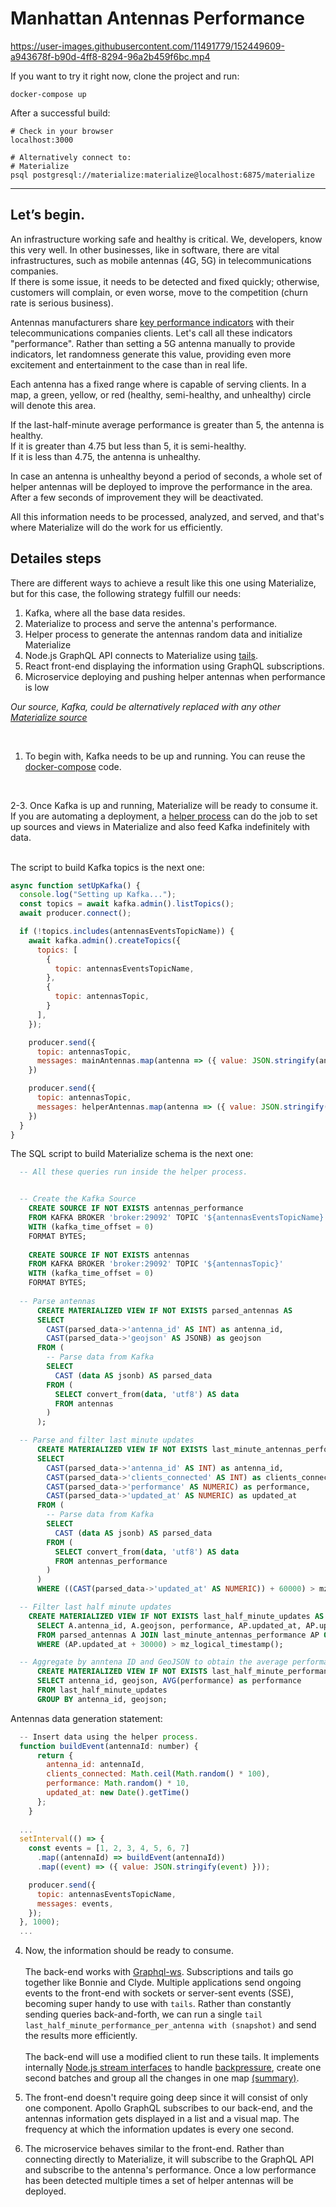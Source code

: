 # Manhattan Antennas Performance

https://user-images.githubusercontent.com/11491779/152449609-a943678f-b90d-4ff8-8294-96a2b459f6bc.mp4

If you want to try it right now, clone the project and run:

```
docker-compose up
```

After a successful build:

```
# Check in your browser
localhost:3000

# Alternatively connect to:
# Materialize
psql postgresql://materialize:materialize@localhost:6875/materialize
```

---

## Let’s begin.

An infrastructure working safe and healthy is critical. We, developers, know this very well. In other businesses, like in software, there are vital infrastructures, such as mobile antennas (4G, 5G) in telecommunications companies. <br/>
If there is some issue, it needs to be detected and fixed quickly; otherwise, customers will complain, or even worse, move to the competition (churn rate is serious business).

Antennas manufacturers share [key performance indicators](https://www.ericsson.com/en/reports-and-papers/white-papers/performance-verification-for-5g-nr-deployments) with their telecommunications companies clients. Let's call all these indicators "performance". Rather than setting a 5G antenna manually to provide indicators, let randomness generate this value, providing even more excitement and entertainment to the case than in real life.

Each antenna has a fixed range where is capable of serving clients. In a map, a green, yellow, or red (healthy, semi-healthy, and unhealthy) circle will denote this area.

If the last-half-minute average performance is greater than 5, the antenna is healthy. <br/>
If it is greater than 4.75 but less than 5, it is semi-healthy. <br/>
If it is less than 4.75, the antenna is unhealthy. <br/>

In case an antenna is unhealthy beyond a period of seconds, a whole set of helper antennas will be deployed to improve the performance in the area. After a few seconds of improvement they will be deactivated.

All this information needs to be processed, analyzed, and served, and that's where Materialize will do the work for us efficiently.

## Detailes steps

There are different ways to achieve a result like this one using Materialize, but for this case, the following strategy fulfill our needs:

1.  Kafka, where all the base data resides.
2.  Materialize to process and serve the antenna's performance.
3.  Helper process to generate the antennas random data and initialize Materialize
4.  Node.js GraphQL API connects to Materialize using [tails](https://materialize.com/docs/sql/tail/#conceptual-framework).
5.  React front-end displaying the information using GraphQL subscriptions.
6.  Microservice deploying and pushing helper antennas when performance is low

_Our source, Kafka, could be alternatively replaced with any other [Materialize source](https://materialize.com/docs/sql/create-source/#conceptual-framework)_

<!-- ![Architecture](https://user-images.githubusercontent.com/11491779/155920578-7984244a-6382-4628-a87b-00e1f6ad1acd.png) -->

<br/>

1. To begin with, Kafka needs to be up and running. You can reuse the [docker-compose](https://github.com/joacoc/antennas-manhattan/blob/Kafka/docker-compose.yml) code.

<br/>

2-3. Once Kafka is up and running, Materialize will be ready to consume it. If you are automating a deployment, a [helper process](https://github.com/joacoc/antennas-manhattan/blob/Kafka/helper/src/app.ts) can do the job to set up sources and views in Materialize and also feed Kafka indefinitely with data.<br/><br/>

The script to build Kafka topics is the next one:

```javascript
async function setUpKafka() {
  console.log("Setting up Kafka...");
  const topics = await kafka.admin().listTopics();
  await producer.connect();

  if (!topics.includes(antennasEventsTopicName)) {
    await kafka.admin().createTopics({
      topics: [
        {
          topic: antennasEventsTopicName,
        },
        {
          topic: antennasTopic,
        }
      ],
    });

    producer.send({
      topic: antennasTopic,
      messages: mainAntennas.map(antenna => ({ value: JSON.stringify(antenna) })),
    })

    producer.send({
      topic: antennasTopic,
      messages: helperAntennas.map(antenna => ({ value: JSON.stringify(antenna) })),
    })
  }
}
```

The SQL script to build Materialize schema is the next one:

```sql
  -- All these queries run inside the helper process.


  -- Create the Kafka Source
    CREATE SOURCE IF NOT EXISTS antennas_performance
    FROM KAFKA BROKER 'broker:29092' TOPIC '${antennasEventsTopicName}'
    WITH (kafka_time_offset = 0)
    FORMAT BYTES;
    
    CREATE SOURCE IF NOT EXISTS antennas
    FROM KAFKA BROKER 'broker:29092' TOPIC '${antennasTopic}'
    WITH (kafka_time_offset = 0)
    FORMAT BYTES;
    
  -- Parse antennas
      CREATE MATERIALIZED VIEW IF NOT EXISTS parsed_antennas AS
      SELECT
        CAST(parsed_data->'antenna_id' AS INT) as antenna_id,
        CAST(parsed_data->'geojson' AS JSONB) as geojson
      FROM (
        -- Parse data from Kafka
        SELECT
          CAST (data AS jsonb) AS parsed_data
        FROM (
          SELECT convert_from(data, 'utf8') AS data
          FROM antennas
        )
      );

  -- Parse and filter last minute updates
      CREATE MATERIALIZED VIEW IF NOT EXISTS last_minute_antennas_performance AS
      SELECT
        CAST(parsed_data->'antenna_id' AS INT) as antenna_id,
        CAST(parsed_data->'clients_connected' AS INT) as clients_connected,
        CAST(parsed_data->'performance' AS NUMERIC) as performance,
        CAST(parsed_data->'updated_at' AS NUMERIC) as updated_at
      FROM (
        -- Parse data from Kafka
        SELECT
          CAST (data AS jsonb) AS parsed_data
        FROM (
          SELECT convert_from(data, 'utf8') AS data
          FROM antennas_performance
        )
      )
      WHERE ((CAST(parsed_data->'updated_at' AS NUMERIC)) + 60000) > mz_logical_timestamp();

  -- Filter last half minute updates
    CREATE MATERIALIZED VIEW IF NOT EXISTS last_half_minute_updates AS
      SELECT A.antenna_id, A.geojson, performance, AP.updated_at, AP.updated_at + 30000
      FROM parsed_antennas A JOIN last_minute_antennas_performance AP ON (A.antenna_id = AP.antenna_id)
      WHERE (AP.updated_at + 30000) > mz_logical_timestamp();

  -- Aggregate by anntena ID and GeoJSON to obtain the average performance in the last half minute.
      CREATE MATERIALIZED VIEW IF NOT EXISTS last_half_minute_performance_per_antenna AS
      SELECT antenna_id, geojson, AVG(performance) as performance
      FROM last_half_minute_updates
      GROUP BY antenna_id, geojson;
```

Antennas data generation statement:

```javascript
  -- Insert data using the helper process.
  function buildEvent(antennaId: number) {
      return {
        antenna_id: antennaId,
        clients_connected: Math.ceil(Math.random() * 100),
        performance: Math.random() * 10,
        updated_at: new Date().getTime()
      };
    }
    
  ...
  setInterval(() => {
    const events = [1, 2, 3, 4, 5, 6, 7]
      .map((antennaId) => buildEvent(antennaId))
      .map((event) => ({ value: JSON.stringify(event) }));

    producer.send({
      topic: antennasEventsTopicName,
      messages: events,
    });
  }, 1000);
  ...
```

4. Now, the information should be ready to consume. <br/><br/>
   The back-end works with [Graphql-ws](https://github.com/enisdenjo/graphql-ws). Subscriptions and tails go together like Bonnie and Clyde. Multiple applications send ongoing events to the front-end with sockets or server-sent events (SSE), becoming super handy to use with `tails`. Rather than constantly sending queries back-and-forth, we can run a single `tail last_half_minute_performance_per_antenna with (snapshot)` and send the results more efficiently. <br/><br/>
   The back-end will use a modified client to run these tails. It implements internally [Node.js stream interfaces](https://nodejs.org/api/stream.html) to handle [backpressure](https://github.com/joacoc/antennas-manhattan/blob/Kafka/backend/src/MaterializeClient/TailStream/index.ts), create one second batches and group all the changes in one map [(summary)](https://github.com/joacoc/antennas-manhattan/blob/Kafka/backend/src/MaterializeClient/TransformStream/index.ts).

5. The front-end doesn't require going deep since it will consist of only one component. Apollo GraphQL subscribes to our back-end, and the antennas information gets displayed in a list and a visual map. The frequency at which the information updates is every one second.

6. The microservice behaves similar to the front-end. Rather than connecting directly to Materialize, it will subscribe to the GraphQL API and subscribe to the antenna's performance. Once a low performance has been detected multiple times a set of helper antennas will be deployed.
